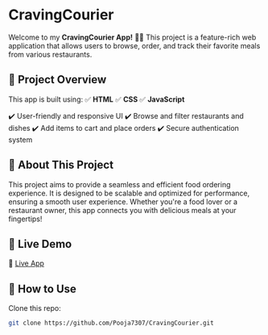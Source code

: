# CravingCourier

Welcome to my **CravingCourier App!** 🍔🚀 This project is a feature-rich web application that allows users to browse, order, and track their favorite meals from various restaurants.

## 📂 Project Overview

This app is built using:
✅ **HTML**
✅ **CSS**
✅ **JavaScript**

✔️ User-friendly and responsive UI
✔️ Browse and filter restaurants and dishes
✔️ Add items to cart and place orders
✔️ Secure authentication system


## 📖 About This Project

This project aims to provide a seamless and efficient food ordering experience. It is designed to be scalable and optimized for performance, ensuring a smooth user experience. Whether you're a food lover or a restaurant owner, this app connects you with delicious meals at your fingertips!

## 🚀 Live Demo

🔗 [Live App](https://pooja7307.github.io/CravingCourier/)

## 📜 How to Use

 Clone this repo:
   ```bash
   git clone https://github.com/Pooja7307/CravingCourier.git
   ```



